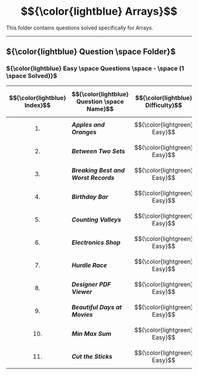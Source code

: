 # $${\color{lightblue} Arrays}$$

This folder contains questions solved specifically for Arrays.

-----

## ${\color{lightblue} Question \space Folder}$

### ${\color{lightblue} Easy \space Questions \space - \space (1 \space Solved)}$

| $${\color{lightblue} Index}$$ | $${\color{lightblue} Question \space Name}$$ | $${\color{lightblue} Difficulty}$$ | $${\color{lightblue} Links}$$ | $${\color{lightblue} Arrays \space Concepts}$$ | $${\color{lightblue} Companies}$$ |
|-|-|-|-|-|-|
| $${1.}$$ | ***Apples and Oranges*** | $${\color{lightgreen} Easy}$$ | [ApplesAndOranges](https://www.hackerrank.com/challenges/apple-and-orange/problem?isFullScreen=true) | ***Loop, Streams*** | ***Amazon, Microsoft, Google*** |
| $${2.}$$ | ***Between Two Sets*** | $${\color{lightgreen} Easy}$$ | [BetweenTwoSets](https://www.hackerrank.com/challenges/between-two-sets/problem?isFullScreen=true) | ***Loop, Streams*** | ***Wipro*** |
| $${3.}$$ | ***Breaking Best and Worst Records*** | $${\color{lightgreen} Easy}$$ | [BreakingRecords](https://www.hackerrank.com/challenges/breaking-best-and-worst-records/problem?isFullScreen=true) | ***Loop, Streams*** | ***Amazon*** |
| $${4.}$$ | ***Birthday Bar*** | $${\color{lightgreen} Easy}$$ | [BirthdayBar](https://www.hackerrank.com/challenges/the-birthday-bar/problem?isFullScreen=true) | ***Sliding Window*** | ***Flipkart*** |
| $${5.}$$ | ***Counting Valleys*** | $${\color{lightgreen} Easy}$$ | [CountingValleys](https://www.hackerrank.com/challenges/counting-valleys/problem?isFullScreen=true) | ***Prefix Sum*** | ***Flipkart*** |
| $${6.}$$ | ***Electronics Shop*** | $${\color{lightgreen} Easy}$$ | [ElectronicsShop](https://www.hackerrank.com/challenges/electronics-shop/problem?isFullScreen=true) | ***Nested Loop, Streams*** | ***Yahoo, Alphabet*** |
| $${7.}$$ | ***Hurdle Race*** | $${\color{lightgreen} Easy}$$ | [HurdleRace](https://www.hackerrank.com/challenges/the-hurdle-race/problem?isFullScreen=true) | ***Loop*** | ***Alphabet*** |
| $${8.}$$ | ***Designer PDF Viewer*** | $${\color{lightgreen} Easy}$$ | [DesignerPdf](https://www.hackerrank.com/challenges/designer-pdf-viewer/problem?isFullScreen=true) | ***Loop*** | ***Infosys*** |
| $${9.}$$ | ***Beautiful Days at Movies*** | $${\color{lightgreen} Easy}$$ | [BeautifulDays](https://www.hackerrank.com/challenges/beautiful-days-at-the-movies/problem?isFullScreen=true) | ***Loop, String, Streams*** | ***Google, Amazon*** |
| $${10.}$$ | ***Min Max Sum*** | $${\color{lightgreen} Easy}$$ | [MinMaxSum](https://www.hackerrank.com/challenges/mini-max-sum/problem?isFullScreen=true) | ***Loop, Stream*** | ***Wipro*** |
| $${11.}$$ | ***Cut the Sticks*** | $${\color{lightgreen} Easy}$$ | [CutTheSticks](https://www.hackerrank.com/challenges/cut-the-sticks/problem?isFullScreen=true) | ***Heap, Queue, List*** | ***Amazon, Google, Meta*** |



